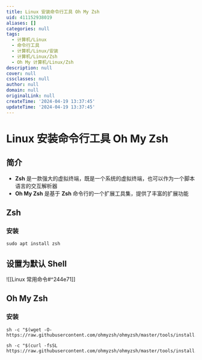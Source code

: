 ```yaml
---
title: Linux 安装命令行工具 Oh My Zsh
uid: 411152938019
aliases: []
categories: null
tags:
  - 计算机/Linux
  - 命令行工具
  - 计算机/Linux/安装
  - 计算机/Linux/Zsh
  - Oh My 计算机/Linux/Zsh
description: null
cover: null
cssclasses: null
author: null
domain: null
originalLink: null
createTime: '2024-04-19 13:37:45'
updateTime: '2024-04-19 13:37:45'
---
```


# Linux 安装命令行工具 Oh My Zsh

## 简介

- **Zsh** 是一款强大的虚拟终端，既是一个系统的虚拟终端，也可以作为一个脚本语言的交互解析器
- **Oh My Zsh** 是基于 **Zsh** 命令行的一个扩展工具集，提供了丰富的扩展功能

## Zsh

### 安装

```shell
sudo apt install zsh
```

## 设置为默认 Shell

![[Linux 常用命令#^244e71]]

## Oh My Zsh

### 安装

```shel
sh -c "$(wget -O- https://raw.githubusercontent.com/ohmyzsh/ohmyzsh/master/tools/install.sh)"
```

```shell
sh -c "$(curl -fsSL https://raw.githubusercontent.com/ohmyzsh/ohmyzsh/master/tools/install.sh)"
```

